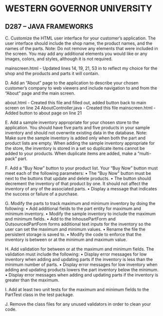 # WESTERN GOVERNOR UNIVERSITY 
## D287 – JAVA FRAMEWORKS

C.  Customize the HTML user interface for your customer’s application. The user interface should include the shop name, the product names, and the names of the parts.
Note: Do not remove any elements that were included in the screen. You may add any additional elements you would like or any images, colors, and styles, although it is not required.

mainscreen.html - Updated lines 14, 19, 21, 53 in  to reflect my choice for the shop and the products and parts it will contain.

D.  Add an “About” page to the application to describe your chosen customer’s company to web viewers and include navigation to and from the “About” page and the main screen.

about.html - Created this file and filled out, added button back to main screen on line 24
AboutController.java - Created this file 
mainscreen.html - Added button to about page on line 21


E.  Add a sample inventory appropriate for your chosen store to the application. You should have five parts and five products in your sample inventory and should not overwrite existing data in the database.
Note: Make sure the sample inventory is added only when both the part and product lists are empty. When adding the sample inventory appropriate for the store, the inventory is stored in a set so duplicate items cannot be added to your products. When duplicate items are added, make a “multi-pack” part.


F.  Add a “Buy Now” button to your product list. Your “Buy Now” button must meet each of the following parameters:
•  The “Buy Now” button must be next to the buttons that update and delete products.
•  The button should decrement the inventory of that product by one. It should not affect the inventory of any of the associated parts.
•  Display a message that indicates the success or failure of a purchase.


G.  Modify the parts to track maximum and minimum inventory by doing the following:
•  Add additional fields to the part entity for maximum and minimum inventory.
•  Modify the sample inventory to include the maximum and minimum fields.
•  Add to the InhousePartForm and OutsourcedPartForm forms additional text inputs for the inventory so the user can set the maximum and minimum values.
•  Rename the file the persistent storage is saved to.
•  Modify the code to enforce that the inventory is between or at the minimum and maximum value.


H.  Add validation for between or at the maximum and minimum fields. The validation must include the following:
•  Display error messages for low inventory when adding and updating parts if the inventory is less than the minimum number of parts.
•  Display error messages for low inventory when adding and updating products lowers the part inventory below the minimum.
•  Display error messages when adding and updating parts if the inventory is greater than the maximum.


I.  Add at least two unit tests for the maximum and minimum fields to the PartTest class in the test package.


J.  Remove the class files for any unused validators in order to clean your code.

